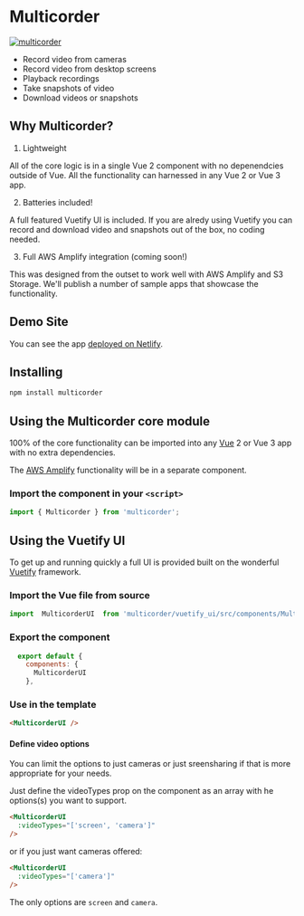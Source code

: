 # Multicorder

[![multicorder](https://snyk.io/advisor/npm-package/multicorder/badge.svg)](https://snyk.io/advisor/npm-package/multicorder)  

* Record video from cameras
* Record video from desktop screens
* Playback recordings
* Take snapshots of video
* Download videos or snapshots

## Why Multicorder?

1. Lightweight

All of the core logic is in a single Vue 2 component with no depenendcies outside of Vue. All the functionality can harnessed in any Vue 2 or Vue 3 app.

2. Batteries included!

A full featured Vuetify UI is included. If you are alredy using Vuetify you can record and download video and snapshots out of the box, no coding needed.

3. Full AWS Amplify integration (coming soon!)

This was designed from the outset to work well with AWS Amplify and S3 Storage. We'll publish a number of sample apps that showcase the functionality.

## Demo Site

You can see the app [deployed on Netlify](https://eloquent-kowalevski-0dbda6.netlify.app/).


## Installing

```bash
npm install multicorder
```

## Using the Multicorder core module

100% of the core functionality can be imported into any [Vue](https://vuejs.org/) 2 or Vue 3 app with no extra dependencies.

The [AWS Amplify](https://aws.amazon.com/amplify/) functionality will be in a separate component.

### Import the component in your `<script>`

```javascript
import { Multicorder } from 'multicorder';
```

## Using the Vuetify UI

To get up and running quickly a full UI is provided built on the wonderful [Vuetify](https://vuetifyjs.com/) framework.

### Import the Vue file from source

```javascript
import  MulticorderUI  from 'multicorder/vuetify_ui/src/components/MulticorderUI.vue';
```

### Export the component

```javascript
  export default {
    components: {
      MulticorderUI
    },
```

### Use in the template

```html
<MulticorderUI />
```

#### Define video options

You can limit the options to just cameras or just sreensharing if that is more appropriate for your needs.

Just define the videoTypes prop on the component as an array with he options(s) you want to support.

```html
<MulticorderUI 
  :videoTypes="['screen', 'camera']"
/>
```

or if you just want cameras offered:

```html
<MulticorderUI 
  :videoTypes="['camera']"
/>
```

The only options are `screen` and `camera`.
